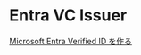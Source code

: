 # Entra VC Issuer

[Microsoft Entra Verified ID を作る](https://www.shmn7iii.net/blog/microsoft-entra-verified-id)
